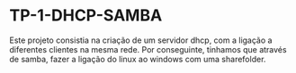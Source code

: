 # TP-1-DHCP-SAMBA
Este projeto consistia na criação de um servidor dhcp, com a ligação a diferentes clientes na mesma rede.
Por conseguinte, tinhamos que através de samba, fazer a ligação do linux ao windows com uma sharefolder.
